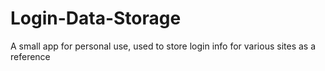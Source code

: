 # Login-Data-Storage
A small app for personal use, used to store login info for various sites as a reference
